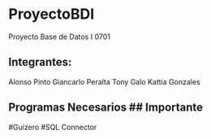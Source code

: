 # ProyectoBDI
Proyecto Base de Datos I 0701

## Integrantes:

Alonso Pinto
Giancarlo Peralta
Tony Galo
Kattia Gonzales


## Programas Necesarios ## Importante

#Guizero
#SQL Connector

